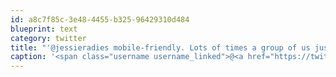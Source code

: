 ```yaml
---
id: a8c7f85c-3e48-4455-b325-96429310d484
blueprint: text
category: twitter
title: "'@jessieradies mobile-friendly. Lots of times a group of us just need to check address, hours, etc and 95% of the time it takes too long"
caption: '<span class="username username_linked">@<a href="https://twitter.com/jessieradies" title="Jessie Radies (she/her)">jessieradies</a></span> mobile-friendly. Lots of times a group of us just need to check address, hours, etc and 95% of the time it takes too long'
---
```

